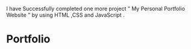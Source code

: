 I have  Successfully completed one more project " My Personal Portfolio Website " by using HTML ,CSS and JavaScript .
# Portfolio
